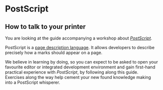 # PostScript
## How to talk to your printer
You are looking at the guide accompanying a workshop about [_PostScript_][adobe:postscript].

PostScript is a [page description language][wikipedia:pdl]. It allows developers to describe precisely how a marks should appear on a page.

We believe in learning by doing, so you can expect to be asked to open your favourite editor or integrated development environment and gain first-hand practical experience with _PostScript_, by following along this guide. Exercises along the way help cement your new found knowledge making into a PostScript whisperer.

[adobe:postscript]: https://www.adobe.com/products/postscript.html
[wikipedia:pdl]: https://en.wikipedia.org/wiki/Page_description_language
[wikipedia:postscript]: https://en.wikipedia.org/wiki/PostScript
